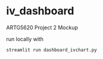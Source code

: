 # iv_dashboard
ARTG5620 Project 2 Mockup

run locally with 

```bash
streamlit run dashboard_ivchart.py
```
